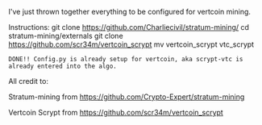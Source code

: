I've just thrown together everything to be configured for vertcoin mining.

Instructions:
    git clone https://github.com/Charliecivil/stratum-mining/
    cd stratum-mining/externals
    git clone https://github.com/scr34m/vertcoin_scrypt
    mv vertcoin_scrypt vtc_scrypt
    
    
    DONE!! Config.py is already setup for vertcoin, aka scrypt-vtc is already entered into the algo.




All credit to:



Stratum-mining from https://github.com/Crypto-Expert/stratum-mining

Vertcoin Scrypt from https://github.com/scr34m/vertcoin_scrypt
